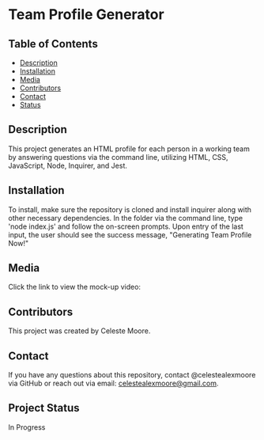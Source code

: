 # Team Profile Generator

## Table of Contents

* [Description](#Description)
* [Installation](#Installation)
* [Media](#Media)
* [Contributors](#Contributors)
* [Contact](#Contact)
* [Status](#Project-Status)


## Description

This project generates an HTML profile for each person in a working team by answering questions via the command line, utilizing HTML, CSS, JavaScript, Node, Inquirer, and Jest.


## Installation

To install, make sure the repository is cloned and install inquirer along with other necessary dependencies. In the folder via the command line, type 'node index.js' and follow the on-screen prompts. Upon entry of the last input, the user should see the success message, "Generating Team Profile Now!"

## Media

Click the link to view the mock-up video:

## Contributors

This project was created by Celeste Moore.

## Contact

If you have any questions about this repository, contact @celestealexmoore via GitHub or reach out via email: celestealexmoore@gmail.com.

## Project Status

In Progress
